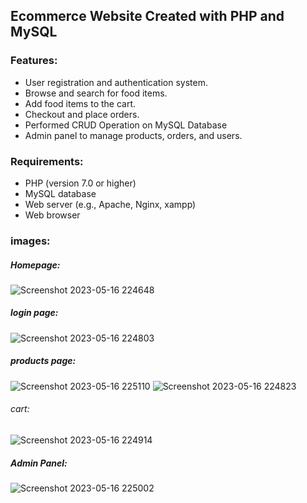 ## Ecommerce Website Created with PHP and MySQL

### Features:

- User registration and authentication system.
- Browse and search for food items.
- Add food items to the cart.
- Checkout and place orders.
- Performed CRUD Operation on MySQL Database
- Admin panel to manage products, orders, and users.

### Requirements:

- PHP (version 7.0 or higher)
- MySQL database
- Web server (e.g., Apache, Nginx, xampp)
- Web browser

### images:
##### Homepage:
![Screenshot 2023-05-16 224648](https://github.com/SOHAMPATEL1483/Ecommerce-Website-php/assets/86504280/f007d1cc-0ad8-482b-a29a-efc7272b8fed)
##### login page:
![Screenshot 2023-05-16 224803](https://github.com/SOHAMPATEL1483/Ecommerce-Website-php/assets/86504280/e443f775-0477-474e-ae58-ff1d7e8efc64)
##### products page:
![Screenshot 2023-05-16 225110](https://github.com/SOHAMPATEL1483/Ecommerce-Website-php/assets/86504280/75744fb6-c943-4552-9a5d-9b1a07156ec2)
![Screenshot 2023-05-16 224823](https://github.com/SOHAMPATEL1483/Ecommerce-Website-php/assets/86504280/6c3900ce-27c3-49ce-b18a-52df54e24c05)
###### cart:
![Screenshot 2023-05-16 224914](https://github.com/SOHAMPATEL1483/Ecommerce-Website-php/assets/86504280/d72ff178-f598-4fdd-b934-8e0ac93be355)
##### Admin Panel:
![Screenshot 2023-05-16 225002](https://github.com/SOHAMPATEL1483/Ecommerce-Website-php/assets/86504280/16b58f68-6c60-48f0-8ce5-ff5b96d4e50b)





